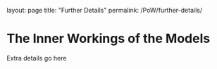 layout: page
title: "Further Details"
permalink: /PoW/further-details/

# The Inner Workings of the Models

Extra details go here
